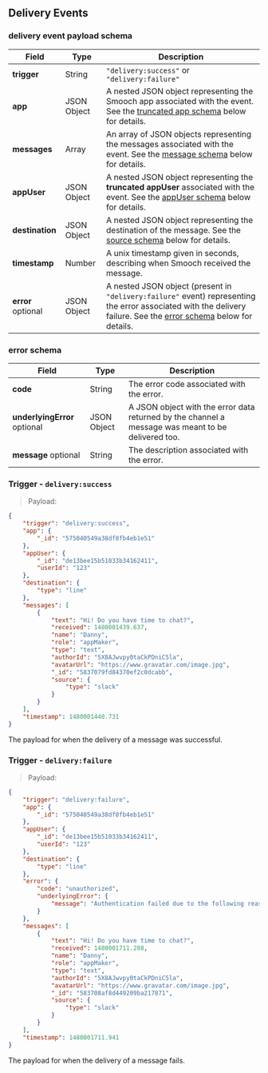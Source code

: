 ## Delivery Events

### delivery event payload schema

| Field         | Type        | Description                                                                                                                 |
|---------------|-------------|-----------------------------------------------------------------------------------------------------------------------------|
| **trigger** | String      | `"delivery:success"` or `"delivery:failure"`                                                                                                        |
| **app** | JSON Object | A nested JSON object representing the Smooch app associated with the event. See the [truncated app schema](#truncated-app-schema) below for details.         |
| **messages** | Array       | An array of JSON objects representing the messages associated with the event. See the [message schema](#message-schema) below for details.   |
| **appUser** | JSON Object | A nested JSON object representing the **truncated appUser** associated with the event. See the [appUser schema](#truncated-appuser-schema) below for details.        |
| **destination** | JSON Object | A nested JSON object representing the destination of the message. See the [source schema](#source-schema) below for details.                |
| **timestamp** | Number      | A unix timestamp given in seconds, describing when Smooch received the message.                                             |
| **error**  <span class="opt">optional</span> | JSON Object | A nested JSON object (present in `"delivery:failure"` event) representing the error associated with the delivery failure. See the [error schema](#error-schema) below for details. |


### error schema

| Field             | Type        | Description                                   |
|-------------------|-------------|-----------------------------------------------|
| **code**  | String      | The error code associated with the error.     |
| **underlyingError** <span class="opt">optional</span>| JSON Object | A JSON object with the error data returned by the channel a message was meant to be delivered too. |
| **message** <span class="opt">optional</span>| String | The description associated with the error. |

### Trigger - `delivery:success`

> Payload:

```json
{
    "trigger": "delivery:success",
    "app": {
        "_id": "575040549a38df8fb4eb1e51"
    },
    "appUser": {
        "_id": "de13bee15b51033b34162411",
        "userId": "123"
    },
    "destination": {
        "type": "line"
    },
    "messages": [
        {
            "text": "Hi! Do you have time to chat?",
            "received": 1480001439.637,
            "name": "Danny",
            "role": "appMaker",
            "type": "text",
            "authorId": "5X8AJwvpy0taCkPDniC5la",
            "avatarUrl": "https://www.gravatar.com/image.jpg",
            "_id": "5837079fd84370ef2c0dcabb",
            "source": {
                "type": "slack"
            }
        }
    ],
    "timestamp": 1480001440.731
}
```

The payload for when the delivery of a message was successful.

### Trigger - `delivery:failure`

> Payload:

```json
{
    "trigger": "delivery:failure",
    "app": {
        "_id": "575040549a38df8fb4eb1e51"
    },
    "appUser": {
        "_id": "de13bee15b51033b34162411",
        "userId": "123"
    },
    "destination": {
        "type": "line"
    },
    "error": {
        "code": "unauthorized",
        "underlyingError": {
            "message": "Authentication failed due to the following reason: invalid token. Confirm that the access token in the authorization header is valid."
        }
    },
    "messages": [
        {
            "text": "Hi! Do you have time to chat?",
            "received": 1480001711.288,
            "name": "Danny",
            "role": "appMaker",
            "type": "text",
            "authorId": "5X8AJwvpy0taCkPDniC5la",
            "avatarUrl": "https://www.gravatar.com/image.jpg",
            "_id": "583708af8d449209ba217871",
            "source": {
                "type": "slack"
            }
        }
    ],
    "timestamp": 1480001711.941
}
```

The payload for when the delivery of a message fails.
